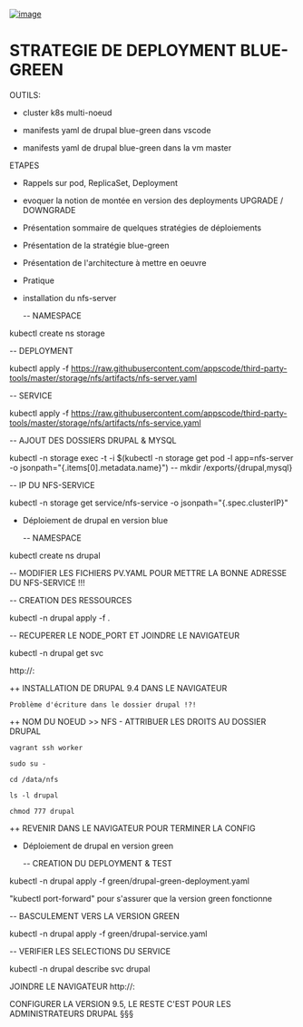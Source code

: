 [![image](https://github.com/user-attachments/assets/f79d2bd8-4c5a-4172-9973-952afc8c4231)](https://youtu.be/WV0pS_9pE1M "VIDEO YOUTUBE DRUPAL BLUE-GREEN")

# STRATEGIE DE DEPLOYMENT BLUE-GREEN

OUTILS:

- cluster k8s multi-noeud

- manifests yaml de drupal blue-green dans vscode

- manifests yaml de drupal blue-green dans la vm master

ETAPES

- Rappels sur pod, ReplicaSet, Deployment

- evoquer la notion de montée en version des deployments UPGRADE / DOWNGRADE

- Présentation sommaire de quelques stratégies de déploiements

- Présentation de la stratégie blue-green

- Présentation de l'architecture à mettre en oeuvre

- Pratique

- installation du nfs-server

  -- NAMESPACE

kubectl create ns storage

  -- DEPLOYMENT

kubectl apply -f https://raw.githubusercontent.com/appscode/third-party-tools/master/storage/nfs/artifacts/nfs-server.yaml

  -- SERVICE

kubectl apply -f https://raw.githubusercontent.com/appscode/third-party-tools/master/storage/nfs/artifacts/nfs-service.yaml

  -- AJOUT DES DOSSIERS DRUPAL & MYSQL

kubectl -n storage exec -t -i $(kubectl -n storage get pod -l app=nfs-server -o jsonpath="{.items[0].metadata.name}") -- mkdir /exports/{drupal,mysql}

  -- IP DU NFS-SERVICE

kubectl -n storage get service/nfs-service -o jsonpath="{.spec.clusterIP}"

- Déploiement de drupal en version blue

  -- NAMESPACE

kubectl create ns drupal

  -- MODIFIER LES FICHIERS PV.YAML POUR METTRE LA BONNE ADRESSE DU NFS-SERVICE !!!

  -- CREATION DES RESSOURCES

kubectl -n drupal apply -f .

  -- RECUPERER LE NODE_PORT ET JOINDRE LE NAVIGATEUR

kubectl -n drupal get svc

http://<NODE-IP>:<NODE-PORT>

++ INSTALLATION DE DRUPAL 9.4 DANS LE NAVIGATEUR

	Problème d'écriture dans le dossier drupal !?!

++ NOM DU NOEUD >> NFS - ATTRIBUER LES DROITS AU DOSSIER DRUPAL

	vagrant ssh worker

	sudo su -

	cd /data/nfs

	ls -l drupal

	chmod 777 drupal

++ REVENIR DANS LE NAVIGATEUR POUR TERMINER LA CONFIG

- Déploiement de drupal en version green

  -- CREATION DU DEPLOYMENT & TEST

kubectl -n drupal apply -f green/drupal-green-deployment.yaml

"kubectl port-forward" pour s'assurer que la version green fonctionne

  -- BASCULEMENT VERS LA VERSION GREEN

kubectl -n drupal apply -f green/drupal-service.yaml

  -- VERIFIER LES SELECTIONS DU SERVICE

kubectl -n drupal describe svc drupal

JOINDRE LE NAVIGATEUR
http://<NODE-IP>:<NODE-PORT>

CONFIGURER LA VERSION 9.5, LE RESTE C'EST POUR LES ADMINISTRATEURS DRUPAL §§§
